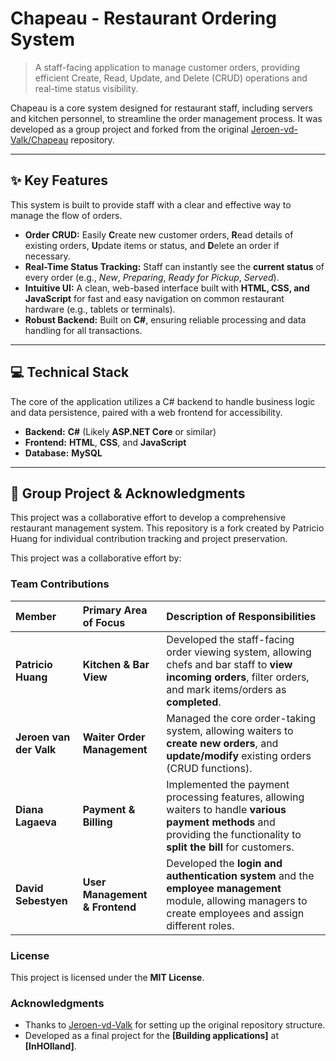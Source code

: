 # Chapeau - Restaurant Ordering System

> A staff-facing application to manage customer orders, providing efficient Create, Read, Update, and Delete (CRUD) operations and real-time status visibility.

Chapeau is a core system designed for restaurant staff, including servers and kitchen personnel, to streamline the order management process. It was developed as a group project and forked from the original [Jeroen-vd-Valk/Chapeau](https://github.com/Jeroen-vd-Valk/Chapeau) repository.

---

## ✨ Key Features

This system is built to provide staff with a clear and effective way to manage the flow of orders.

* **Order CRUD:** Easily **C**reate new customer orders, **R**ead details of existing orders, **U**pdate items or status, and **D**elete an order if necessary.
* **Real-Time Status Tracking:** Staff can instantly see the **current status** of every order (e.g., *New*, *Preparing*, *Ready for Pickup*, *Served*).
* **Intuitive UI:** A clean, web-based interface built with **HTML, CSS, and JavaScript** for fast and easy navigation on common restaurant hardware (e.g., tablets or terminals).
* **Robust Backend:** Built on **C#**, ensuring reliable processing and data handling for all transactions.

---

## 💻 Technical Stack

The core of the application utilizes a C# backend to handle business logic and data persistence, paired with a web frontend for accessibility.

* **Backend:** **C#** (Likely **ASP.NET Core** or similar)
* **Frontend:** **HTML**, **CSS**, and **JavaScript**
* **Database:** **MySQL**

---

## 👥 Group Project & Acknowledgments

This project was a collaborative effort to develop a comprehensive restaurant management system. This repository is a fork created by Patricio Huang for individual contribution tracking and project preservation.

This project was a collaborative effort by:

### Team Contributions

| Member | Primary Area of Focus | Description of Responsibilities |
| :--- | :--- | :--- |
| **Patricio Huang** | **Kitchen & Bar View** | Developed the staff-facing order viewing system, allowing chefs and bar staff to **view incoming orders**, filter orders, and mark items/orders as **completed**. |
| **Jeroen van der Valk** | **Waiter Order Management** | Managed the core order-taking system, allowing waiters to **create new orders**, and **update/modify** existing orders (CRUD functions). |
| **Diana Lagaeva** | **Payment & Billing** | Implemented the payment processing features, allowing waiters to handle **various payment methods** and providing the functionality to **split the bill** for customers. |
| **David Sebestyen** | **User Management & Frontend** | Developed the **login and authentication system** and the **employee management** module, allowing managers to create employees and assign different roles. |

### License

This project is licensed under the **MIT License**.

### Acknowledgments

* Thanks to [Jeroen-vd-Valk](https://github.com/Jeroen-vd-Valk/Chapeau) for setting up the original repository structure.
* Developed as a final project for the **[Building applications]** at **[InHOlland]**.